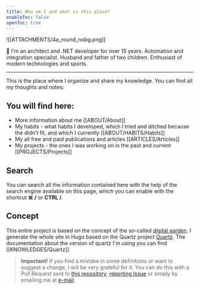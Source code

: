 ```yaml
---
title: Who am I and what is this place?
enableToc: false
openToc: true
---
```


![[ATTACHMENTS/4a_round_nobg.png]]

👋 I'm an architect and .NET developer for over 15 years. Automation and integration specialist. Husband and father of two children. Enthusiast of modern technologies and sports.

---
This is the place where I organize and share my knowledge. You can find all my thoughts and notes:

## You will find here:
* More information about me [[ABOUT/About]]
* My habits - what habits I developed, which I tried and ditched because the didn't fit, and which I currently [[ABOUT/HABITS/Habits]]
* My all free and paid publications and articles [[ARTICLES/Articles]]
* My projects - the ones I was working on in the past and current [[PROJECTS/Projects]]

## Search

You can search all the information contained here with the help of the search engine available on this page, which you can enable with the shortcut **⌘ /** or **CTRL /**.

## Concept

This entire project is based on the concept of the so-called [digital garden](https://joelhooks.com/digital-garden). I generate the whole site in Hugo based on the Quartz project [Quartz](https://quartz.jzhao.xyz/). The documentation about the version of quartz I'm using you can find [[KNOWLEDGES/Quartz]]

> **Important!** If you find a mistake in some definitions or want to suggest a change, I will be very grateful for it. You can do this with a Pull Request sent to [this repository](https://github.com/plipowczan/brain), [reporting Issue](https://github.com/plipowczan/brain/issues/new) or simply by emailing me at [e-mail](mailto:pawel@lipowczan.pl).